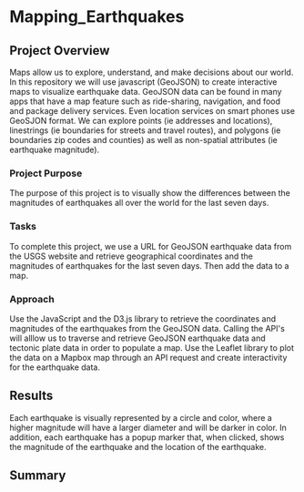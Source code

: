 # Mapping_Earthquakes

## Project Overview
Maps allow us to explore, understand, and make decisions about our world. In this repository we will use javascript (GeoJSON) to create interactive maps to visualize earthquake data. GeoJSON data can be found in many apps that have a map feature such as ride-sharing, navigation, and food and package delivery services. Even location services on smart phones use GeoSJON format. We can explore points (ie addresses and locations), linestrings (ie boundaries for streets and travel routes), and polygons (ie boundaries zip codes and counties) as well as non-spatial attributes (ie earthquake magnitude).  

### Project Purpose
The purpose of this project is to visually show the differences between the magnitudes of earthquakes all over the world for the last seven days.

### Tasks
To complete this project, we use a URL for GeoJSON earthquake data from the USGS website and retrieve geographical coordinates and the magnitudes of earthquakes for the last seven days. Then add the data to a map.

### Approach
Use the JavaScript and the D3.js library to retrieve the coordinates and magnitudes of the earthquakes from the GeoJSON data. Calling the API's will alllow us to traverse and retrieve GeoJSON earthquake data and tectonic plate data in order to populate a map. Use the Leaflet library to plot the data on a Mapbox map through an API request and create interactivity for the earthquake data.

## Results
Each earthquake is visually represented by a circle and color, where a higher magnitude will have a larger diameter and will be darker in color. In addition, each earthquake has a popup marker that, when clicked, shows the magnitude of the earthquake and the location of the earthquake.
## Summary
